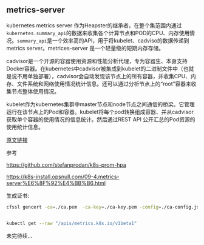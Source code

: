 ## metrics-server

kubernetes metrics server 作为Heapster的继承者，在整个集范围内通过`kubernetes.summary_api`的数据来收集各个计算节点和POD的CPU、内存使用情况。`summary_api`是一个效率高的API，用于将kubelet、cadviso的数据传递到metrics server。metrices-server 是一个轻量级的短期内存存储。

cadvisor是一个开源的容器使用资源和性能分析代理，专为容器生、本身支持Docker容器。在kubernetes中cadvisor被集成到kubelet的二进制文件中（也就是说不用单独部署），cadvisor会自动发现该节点上的所有容器，并收集CPU、内存、文件系统和网络使用情况统计信息。还可以通过分析节点上的“root”容器来收集节点整体使用情况。

kubelet作为kubernetes集群中master节点和node节点之间通信的桥梁。它管理运行在该节点上的Pod和容器。kubelet将每个pod转换组成容器、并从cadvisor获取单个容器的使用情况的信息统计。然后通过REST API 公开汇总的Pod资源的使用统计信息。

[原文链接](https://kubernetes.io/docs/tasks/debug-application-cluster/resource-usage-monitoring/)









参考

https://github.com/stefanprodan/k8s-prom-hpa

https://k8s-install.opsnull.com/09-4.metrics-server%E6%8F%92%E4%BB%B6.html

生成证书:

```bash
cfssl gencert -ca=./ca.pem  -ca-key=./ca-key.pem -config=./ca-config.json  -profile=kubernetes  metrics-server-csr.json | cfssljson  -bare metrics-server
```

```bash

kubectl get --raw "/apis/metrics.k8s.io/v1beta1"

```

未完待续...

